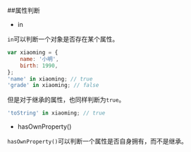 ##属性判断

 - in

`in`可以判断一个对象是否存在某个属性。

```js
var xiaoming = {
    name: '小明',
    birth: 1990,
};
'name' in xiaoming; // true
'grade' in xiaoming; // false
```

但是对于继承的属性，也同样判断为`true`。

```js
'toString' in xiaoming; // true
```

 - hasOwnProperty()


`hasOwnProperty()`可以判断一个属性是否自身拥有，而不是继承。
